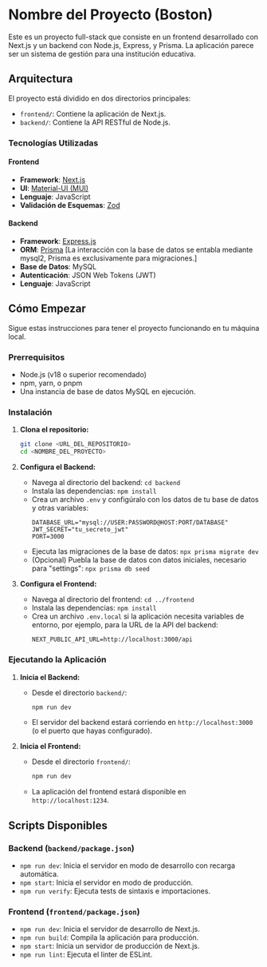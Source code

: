 # Nombre del Proyecto (Boston)

Este es un proyecto full-stack que consiste en un frontend desarrollado con Next.js y un backend con Node.js, Express, y Prisma. La aplicación parece ser un sistema de gestión para una institución educativa.

## Arquitectura

El proyecto está dividido en dos directorios principales:

-   `frontend/`: Contiene la aplicación de Next.js.
-   `backend/`: Contiene la API RESTful de Node.js.

### Tecnologías Utilizadas

#### Frontend
-   **Framework**: [Next.js](https://nextjs.org/)
-   **UI**: [Material-UI (MUI)](https://mui.com/)
-   **Lenguaje**: JavaScript
-   **Validación de Esquemas**: [Zod](https://zod.dev/)

#### Backend
-   **Framework**: [Express.js](https://expressjs.com/)
-   **ORM**: [Prisma](https://www.prisma.io/) [La interacción con la base de datos se entabla mediante mysql2, Prisma es exclusivamente para migraciones.]
-   **Base de Datos**: MySQL
-   **Autenticación**: JSON Web Tokens (JWT)
-   **Lenguaje**: JavaScript

## Cómo Empezar

Sigue estas instrucciones para tener el proyecto funcionando en tu máquina local.

### Prerrequisitos

-   Node.js (v18 o superior recomendado)
-   npm, yarn, o pnpm
-   Una instancia de base de datos MySQL en ejecución.

### Instalación

1.  **Clona el repositorio:**
    ```bash
    git clone <URL_DEL_REPOSITORIO>
    cd <NOMBRE_DEL_PROYECTO>
    ```

2.  **Configura el Backend:**
    -   Navega al directorio del backend: `cd backend`
    -   Instala las dependencias: `npm install`
    -   Crea un archivo `.env` y configúralo con los datos de tu base de datos y otras variables:
        ```env
        DATABASE_URL="mysql://USER:PASSWORD@HOST:PORT/DATABASE"
        JWT_SECRET="tu_secreto_jwt"
        PORT=3000
        ```
    -   Ejecuta las migraciones de la base de datos: `npx prisma migrate dev`
    -   (Opcional) Puebla la base de datos con datos iniciales, necesario para "settings": `npx prisma db seed`

3.  **Configura el Frontend:**
    -   Navega al directorio del frontend: `cd ../frontend`
    -   Instala las dependencias: `npm install`
    -   Crea un archivo `.env.local` si la aplicación necesita variables de entorno, por ejemplo, para la URL de la API del backend:
        ```env
        NEXT_PUBLIC_API_URL=http://localhost:3000/api
        ```

### Ejecutando la Aplicación

1.  **Inicia el Backend:**
    -   Desde el directorio `backend/`:
        ```bash
        npm run dev
        ```
    -   El servidor del backend estará corriendo en `http://localhost:3000` (o el puerto que hayas configurado).

2.  **Inicia el Frontend:**
    -   Desde el directorio `frontend/`:
        ```bash
        npm run dev
        ```
    -   La aplicación del frontend estará disponible en `http://localhost:1234`.

## Scripts Disponibles

### Backend (`backend/package.json`)
-   `npm run dev`: Inicia el servidor en modo de desarrollo con recarga automática.
-   `npm start`: Inicia el servidor en modo de producción.
-   `npm run verify`: Ejecuta tests de sintaxis e importaciones.

### Frontend (`frontend/package.json`)
-   `npm run dev`: Inicia el servidor de desarrollo de Next.js.
-   `npm run build`: Compila la aplicación para producción.
-   `npm start`: Inicia un servidor de producción de Next.js.
-   `npm run lint`: Ejecuta el linter de ESLint.
